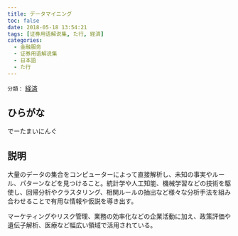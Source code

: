 ```yaml
---
title: データマイニング
toc: false
date: 2018-05-18 13:54:21
tags: [证券用语解说集, た行, 経済]
categories:
  - 金融服务
  - 证券用语解说集
  - 日本語
  - た行
---
```


`分類：` [経済](/tags/経済/)

## ひらがな

でーたまいにんぐ

## 説明

大量のデータの集合をコンピューターによって直接解析し、未知の事実やルール、パターンなどを見つけること。統計学や人工知能、機械学習などの技術を駆使し、回帰分析やクラスタリング、相関ルールの抽出など様々な分析手法を組み合わせることで有用な情報や仮説を導き出す。

マーケティングやリスク管理、業務の効率化などの企業活動に加え、政策評価や遺伝子解析、医療など幅広い領域で活用されている。
